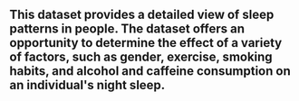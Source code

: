 ## This dataset provides a detailed view of sleep patterns in people. The dataset offers an opportunity to determine the effect of a variety of factors, such as gender, exercise, smoking habits, and alcohol and caffeine consumption on an individual's night sleep. 


